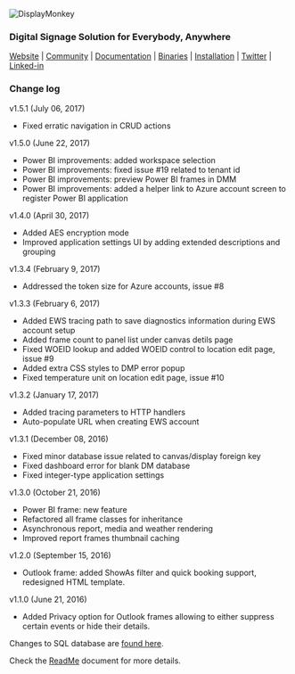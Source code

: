 
![DisplayMonkey](http://www.displaymonkey.org/dm/wp-content/uploads/display_monkey_whi_red_cool_6.png)

### Digital Signage Solution for Everybody, Anywhere

[Website](http://displaymonkey.org) |
[Community](http://www.displaymonkey.org/dm/answers/) |
[Documentation](http://www.displaymonkey.org/dm/documentation/) |
[Binaries](http://www.displaymonkey.org/dm/download/) |
[Installation](http://www.displaymonkey.org/dm/documentation/installation/) |
[Twitter](https://twitter.com/fuel9) |
[Linked-in](https://www.linkedin.com/company/fuel9?trk=company_logo)

### Change log

v1.5.1 (July 06, 2017)

- Fixed erratic navigation in CRUD actions

v1.5.0 (June 22, 2017)

- Power BI improvements: added workspace selection
- Power BI improvements: fixed issue #19 related to tenant id
- Power BI improvements: preview Power BI frames in DMM
- Power BI improvements: added a helper link to Azure account screen to register Power BI application

v1.4.0 (April 30, 2017)

- Added AES encryption mode
- Improved application settings UI by adding extended descriptions and grouping

v1.3.4 (February 9, 2017)

- Addressed the token size for Azure accounts, issue #8

v1.3.3 (February 6, 2017)

- Added EWS tracing path to save diagnostics information during EWS account setup 
- Added frame count to panel list under canvas detils page
- Fixed WOEID lookup and added WOEID control to location edit page, issue #9
- Added extra CSS styles to DMP error popup
- Fixed temperature unit on location edit page, issue #10

v1.3.2 (January 17, 2017)

- Added tracing parameters to HTTP handlers
- Auto-populate URL when creating EWS account

v1.3.1 (December 08, 2016)

- Fixed minor database issue related to canvas/display foreign key
- Fixed dashboard error for blank DM database
- Fixed integer-type application settings

v1.3.0 (October 21, 2016)

- Power BI frame: new feature
- Refactored all frame classes for inheritance
- Asynchronous report, media and weather rendering
- Improved report frames thumbnail caching

v1.2.0 (September 15, 2016)

- Outlook frame: added ShowAs filter and quick booking support, redesigned HTML template.

v1.1.0 (June 21, 2016)

- Added Privacy option for Outlook frames allowing to either suppress certain events or hide their details.


Changes to SQL database are [found here](https://github.com/fuel9/DisplayMonkey/blob/master/SQL/Version). 

Check the [ReadMe](https://github.com/fuel9/DisplayMonkey/blob/master/README.md) document for more details.

